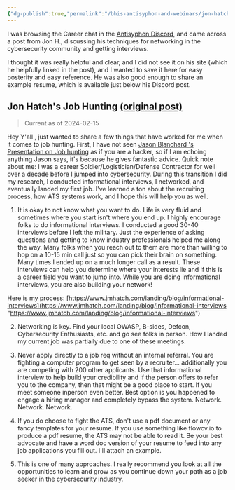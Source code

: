 ```yaml
---
{"dg-publish":true,"permalink":"/bhis-antisyphon-and-webinars/jon-hatch-s-guide-to-job-hunting/"}
---
```


I was browsing the Career chat in the [Antisyphon Discord](https://discord.gg/antisyphon), and came across a post from Jon H., discussing his techniques for networking in the cybersecurity community and getting interviews. 

I thought it was really helpful and clear, and I did not see it on his site (which he helpfully linked in the post), and I wanted to save it here for easy posterity and easy reference. He was also good enough to share an example resume, which is available just below his Discord post.

## Jon Hatch's Job Hunting [(original post)](https://discord.com/channels/861923838911578143/861923839407161346/1204901150344744981)
> Current as of 2024-02-15

Hey Y'all , just wanted to share a few things that have worked for me when it comes to job hunting. First, I have not seen [Jason Blanchard 's Presentation on Job hunting](https://www.youtube.com/watch?v=LThxETdRxlQ) as if you are a hacker, so if I am echoing anything Jason says, it's because he gives fantastic advice. Quick note about me: I was a career Soldier/Logistician/Defense Contractor for well over a decade before I jumped into cybersecurity. During this transition I did my research, I conducted informational interviews, I networked, and eventually landed my first job. I've learned a ton about the recruiting process, how ATS systems work, and I hope this will help you as well.

1. It is okay to not know what you want to do. Life is very fluid and sometimes where you start isn't where you end up. I highly encourage folks to do informational interviews. I conducted a good 30-40 interviews before I left the military. Just the experience of asking questions and getting to know industry professionals helped me along the way. Many folks when you reach out to them are more than willing to hop on a 10-15 min call just so you can pick their brain on something. Many times I ended up on a much longer call as a result. These interviews can help you determine where your interests lie and if this is a career field you want to jump into. While you are doing informational interviews, you are also building your network!

Here is my process: [https://www.jmhatch.com/landing/blog/informational-interviews](https://www.jmhatch.com/landing/blog/informational-interviews "https://www.jmhatch.com/landing/blog/informational-interviews")

2. Networking is key. Find your local OWASP, B-sides, Defcon, Cybersecurity Enthusiasts, etc. and go see folks in person. How I landed my current job was partially due to one of these meetings.

3. Never apply directly to a job req without an internal referral. You are fighting a computer program to get seen by a recruiter... additionally you are competing with 200 other applicants. Use that informational interview to help build your credibility and if the person offers to refer you to the company, then that might be a good place to start. If you meet someone inperson even better. Best option is you happened to engage a hiring manager and completely bypass the system. Network. Network. Network.

4. If you do choose to fight the ATS, don't use a pdf document or any fancy templates for your resume. If you use something like flowcv.io to produce a pdf resume, the ATS may not be able to read it. Be your best advocate and have a word doc version of your resume to feed into any job applications you fill out. I'll attach an example.

5. This is one of many approaches. I really recommend you look at all the opportunities to learn and grow as you continue down your path as a job seeker in the cybersecurity industry.